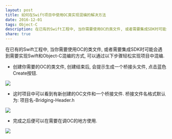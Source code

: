 ```yaml
---
layout: post
title: 如何在Swift项目中使用OC类实现混编的解决方法
date: 2016-12-01
tags: Object-C
description: 在已有的Swift工程中, 当你需要使用OC的类文件, 或者需要集成SDK时可能会遇到需要实现Swift和Object-C混编的方式, 可以通过以下步骤轻松实现项目中混编....
share: true
---
```


在已有的Swift工程中, 当你需要使用OC的类文件, 或者需要集成SDK时可能会遇到需要实现Swift和Object-C混编的方式, 可以通过以下步骤轻松实现项目中混编.

* 创建你需要的OC的类文件, 创建结束后, 会提示生成一个桥接头文件, 点击蓝色Create按钮.

<img src="{{ '/images/fulls/img1.png' | prepend: site.baseurl | prepend: site.url }}" class="fit image">

* 这时项目中可以看到有新创建的OC文件和一个桥接文件. 桥接文件名格式默认为: 项目名-Bridging-Header.h

<img src="{{ '/images/fulls/img2.png' | prepend: site.baseurl | prepend: site.url }}" class="fit image">

* 完成之后便可以在需要在调OC的地方使用.

<img src="{{ '/images/fulls/img3.png' | prepend: site.baseurl | prepend: site.url }}" class="fit image">

